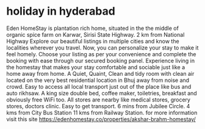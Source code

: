 # holiday in hyderabad
Eden HomeStay is plantation rich home, situated in the the middle of organic spice farm on Karwar, Sirisi State Highway. 2 km from National Highway
Explore our beautiful listings in multiple cities and know the localities wherever you travel. Now, you can personalize your stay to make it feel homely.
Choose your listing as per your convenience and complete the booking with ease through our secured booking panel.
Experience living in the homestay that makes your stay comfortable and sociable just like a home away from home.
A Quiet, Quaint, Clean and tidy room with clean air located on the very best residential location in Bhuj away from noise and crowd. Easy to access all local transport just out of the place like bus and auto rikhsaw. A king size double bed, coffee maker, toiletries, breakfast and obviously free WiFi too. All stores are nearby like medical stores, grocery stores, doctors clinic. Easy to get transport. 6 mins from Jubilee Circle. 4 kms from City Bus Station 11 kms from Railway Station.
for more information visit this site
https://edenhomestay.co/properties/akshar-brahm-homestay/
